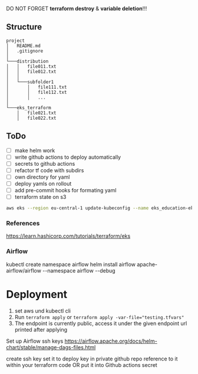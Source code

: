 DO NOT FORGET **terraform destroy** & **variable deletion**!!!


## Structure

```
project
│   README.md
│   .gitignore
│
└───distribution
│   │   file011.txt
│   │   file012.txt
│   │
│   └───subfolder1
│       │   file111.txt
│       │   file112.txt
│       │   ...
│
└───eks_terraform
    │   file021.txt
    │   file022.txt
```

## ToDo
- [ ] make helm work
- [ ] write github actions to deploy automatically
- [ ] secrets to github actions
- [ ] refactor tf code with subdirs
- [ ] own directory for yaml
- [ ] deploy yamls on rollout
- [ ] add pre-commit hooks for formating yaml
- [ ] terraform state on s3

```bash
aws eks --region eu-central-1 update-kubeconfig --name eks_education-eks-ueIuFx6S -raw cluster_name
```

### References
https://learn.hashicorp.com/tutorials/terraform/eks



### Airflow

kubectl create namespace airflow
helm install airflow apache-airflow/airflow --namespace airflow --debug


# Deployment


1. set aws und kubectl cli
2. Run `terraform apply` or `terraform apply -var-file="testing.tfvars"`
3. The endpoint is currently public, access it under the given endpoint url printed after applying



Set up Airflow ssh keys
https://airflow.apache.org/docs/helm-chart/stable/manage-dags-files.html

create ssh key
set it to deploy key in private github repo
reference to it within your terraform code OR put it into Github actions secret
